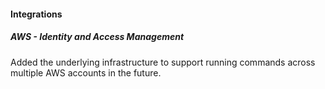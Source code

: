 
#### Integrations

##### AWS - Identity and Access Management

Added the underlying infrastructure to support running commands across multiple AWS accounts in the future.

